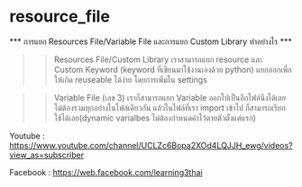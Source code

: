 # resource_file

*** การแยก Resources File/Variable File และการแยก Custom Library ทำอย่างไร ***

>> Resources File/Custom Library
เราสามารถแยก resource และ Custom Keyword (keyword ที่เขียนมาใช้งานเองด้วย python) แยกออกเพื่อให้เกิด reuseable ได้ง่าย โดยการเพิ่มใน settings
 
>> Variable File (เลข 3)
เราก็สามารถแยก Variable ออกไปเป็นอีกไฟล์นึงได้เลย ไม่ต้องรวมทุกอย่างในไฟล์เดียวกัน แล้วในไฟล์ที่เรา import เข้าไป ก็สามารถเรียกใช้ได้เลย(dynamic varialbes ไม่ต้องกำหนดค่าไว้ตายตัวตั้งแต่แรก)

Youtube : https://www.youtube.com/channel/UCLZc6Bopa2XOd4LQJJH_ewg/videos?view_as=subscriber

Facebook : https://web.facebook.com/learning3thai
